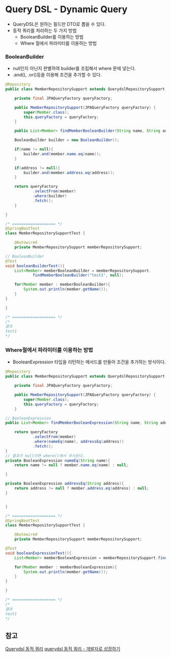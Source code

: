# Query DSL - Dynamic Query
- QueryDSL은 원하는 필드만 DTO로 뽑을 수 있다.
- 동적 쿼리를 처리하는 두 가지 방법
	- BooleanBuilder를 이용하는 방법
	- Where 절에서 파라미터를 이용하는 방법

### BooleanBuilder
- null인지 아닌지 판별하여 builder를 조립해서 where 문에 넣는다.
- .and(), .or()등을 이용해 조건을 추가할 수 있다.
``` java
@Repository
public class MemberRepositorySupport extends QuerydslRepositorySupport {

    private final JPAQueryFactory queryFactory;

    public MemberRepositorySupport(JPAQueryFactory queryFactory) {
        super(Member.class);
        this.queryFactory = queryFactory;
    }

	public List<Member> findMemberBooleanBuilder(String name, String address){

    BooleanBuilder builder = new BooleanBuilder();

    if(name != null){
        builder.and(member.name.eq(name));
    }

    if(address != null){
        builder.and(member.address.eq(address));
    }

    return queryFactory
            .selectFrom(member)
            .where(builder)
            .fetch();
	}

}

/* =================== */
@SpringBootTest
class MemberRepositorySupportTest {

    @Autowired
    private MemberRepositorySupport memberRepositorySupport;

// BooleanBuilder
@Test
void booleanBuilderTest(){
    List<Member> memberBooleanBuilder = memberRepositorySupport.
            findMemberBooleanBuilder("test1", null);

    for(Member member : memberBooleanBuilder){
        System.out.println(member.getName());
    }
}

}

/* =================== */
/*
결과
test1
*/
```

### Where절에서 파라미터를 이용하는 방법
- BooleanExpression 타입을 리턴하는 메서드를 만들어 조건을 추가하는 방식이다.
``` java
@Repository
public class MemberRepositorySupport extends QuerydslRepositorySupport {

    private final JPAQueryFactory queryFactory;

    public MemberRepositorySupport(JPAQueryFactory queryFactory) {
        super(Member.class);
        this.queryFactory = queryFactory;
    }

// BooleanExpression
public List<Member> findMemberBooleanExpression(String name, String address){

    return queryFactory
            .selectFrom(member)
            .where(nameEq(name), addressEq(address))
            .fetch();
}
// 결과가 null이면 where()에서 무시된다.
private BooleanExpression nameEq(String name){
    return name != null ? member.name.eq(name) : null;

}

private BooleanExpression addressEq(String address){
    return address != null ? member.address.eq(address) : null;
}


}

/* =================== */
@SpringBootTest
class MemberRepositorySupportTest {

    @Autowired
    private MemberRepositorySupport memberRepositorySupport;

@Test
void booleanExpressionTest(){
    List<Member> memberBooleanExpression = memberRepositorySupport.findMemberBooleanExpression("test1", null);

    for(Member member : memberBooleanExpression){
        System.out.println(member.getName());
    }
}

}

/* =================== */
/*
결과
test1
*/
```

## 참고
[Querydsl 동적 쿼리](https://velog.io/@aidenshin/Querydsl-%EB%8F%99%EC%A0%81-%EC%BF%BC%EB%A6%AC)
[querydsl 동적 쿼리 - 개발자로 성장하기](https://hjhng125.github.io/querydsl/querydsl-dynamic-query/)
